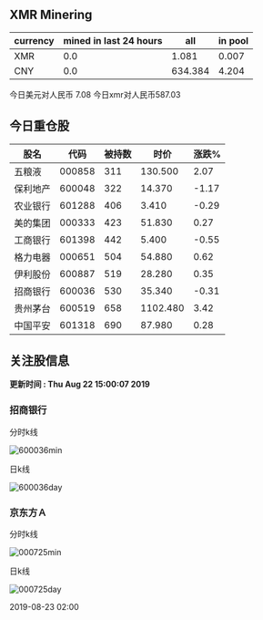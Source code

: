 ## XMR Minering

|currency|mined in last 24 hours|all|in pool|
|---|---|---|---|
|XMR|0.0|1.081|0.007|
|CNY|0.0|634.384|4.204|

今日美元对人民币 7.08	今日xmr对人民币587.03


## 今日重仓股 

|股名|代码|被持数|时价|涨跌%|
|---|---|---|---|---|
|五粮液|000858|311|130.500|2.07|
|保利地产|600048|322|14.370|-1.17|
|农业银行|601288|406|3.410|-0.29|
|美的集团|000333|423|51.830|0.27|
|工商银行|601398|442|5.400|-0.55|
|格力电器|000651|504|54.880|0.62|
|伊利股份|600887|519|28.280|0.35|
|招商银行|600036|530|35.340|-0.31|
|贵州茅台|600519|658|1102.480|3.42|
|中国平安|601318|690|87.980|0.28|

## 关注股信息
**更新时间 : Thu Aug 22 15:00:07 2019**
### 招商银行 
分时k线

![600036min](http://image.sinajs.cn/newchart/min/n/sh600036.gif)

日k线

![600036day](http://image.sinajs.cn/newchart/daily/n/sh600036.gif)

### 京东方Ａ 
分时k线

![000725min](http://image.sinajs.cn/newchart/min/n/sz000725.gif)

日k线

![000725day](http://image.sinajs.cn/newchart/daily/n/sz000725.gif)

2019-08-23 02:00